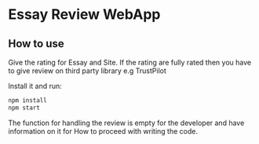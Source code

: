 # Essay Review WebApp

## How to use

Give the rating for Essay and Site. If the rating are fully rated then you have to give review on third party library e.g TrustPilot

Install it and run:

```sh
npm install
npm start
```

The function for handling the review is empty for the developer and have information on it for How to proceed with writing the code.
